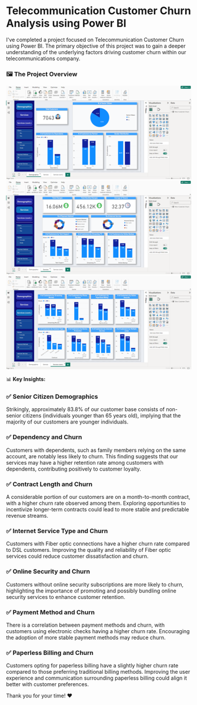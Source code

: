 # Telecommunication Customer Churn Analysis using Power BI

I've completed a project focused on Telecommunication Customer Churn using Power BI. The primary objective of this project was to gain a deeper understanding of the underlying factors driving customer churn within our telecommunications company.

### 🖼️ The Project Overview
![Thumbnail 1](https://github.com/abdullah-khaled0/Telecommunication-Customer-Churn-Analysis-using-Power-BI/blob/f5460685af81a9df34fec2539b07a485d94c7141/dashboard%201.png)
![Thumbnail 2](https://github.com/abdullah-khaled0/Telecommunication-Customer-Churn-Analysis-using-Power-BI/blob/f5460685af81a9df34fec2539b07a485d94c7141/dashboard%202.png)
![Thumbnail 3](https://github.com/abdullah-khaled0/Telecommunication-Customer-Churn-Analysis-using-Power-BI/blob/f5460685af81a9df34fec2539b07a485d94c7141/dashboard%203.png)

📊 **Key Insights:**

### ✅ Senior Citizen Demographics
Strikingly, approximately 83.8% of our customer base consists of non-senior citizens (individuals younger than 65 years old), implying that the majority of our customers are younger individuals.

### ✅ Dependency and Churn
Customers with dependents, such as family members relying on the same account, are notably less likely to churn. This finding suggests that our services may have a higher retention rate among customers with dependents, contributing positively to customer loyalty.

### ✅ Contract Length and Churn
A considerable portion of our customers are on a month-to-month contract, with a higher churn rate observed among them. Exploring opportunities to incentivize longer-term contracts could lead to more stable and predictable revenue streams.

### ✅ Internet Service Type and Churn
Customers with Fiber optic connections have a higher churn rate compared to DSL customers. Improving the quality and reliability of Fiber optic services could reduce customer dissatisfaction and churn.

### ✅ Online Security and Churn
Customers without online security subscriptions are more likely to churn, highlighting the importance of promoting and possibly bundling online security services to enhance customer retention.

### ✅ Payment Method and Churn
There is a correlation between payment methods and churn, with customers using electronic checks having a higher churn rate. Encouraging the adoption of more stable payment methods may reduce churn.

### ✅ Paperless Billing and Churn
Customers opting for paperless billing have a slightly higher churn rate compared to those preferring traditional billing methods. Improving the user experience and communication surrounding paperless billing could align it better with customer preferences.

Thank you for your time! ❤️

